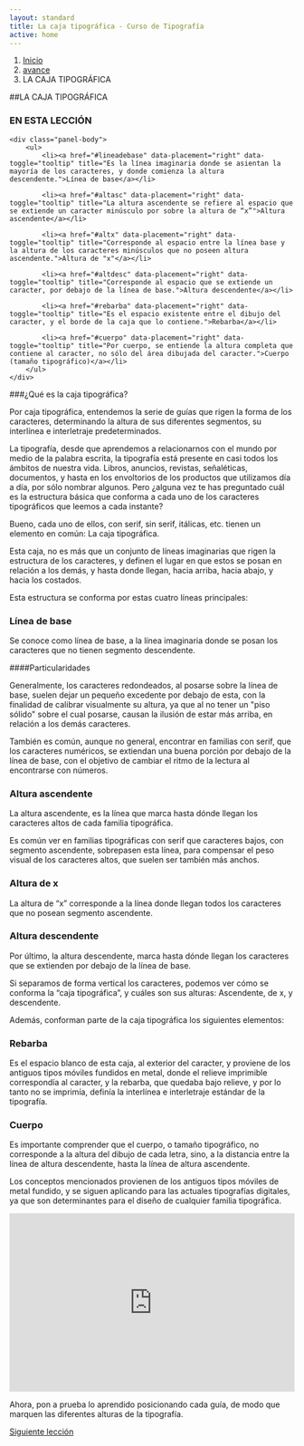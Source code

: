 ```yaml
---
layout: standard
title: La caja tipográfica - Curso de Tipografía
active: home
---
```

		

<ol class="breadcrumb">
	<li><a href="{{ site.baseurl }}/">Inicio</a></li>
	<li><a href="{{ site.baseurl }}/pags/sesion">avance</a></li>
	<li class="active">LA CAJA TIPOGRÁFICA</li>
</ol>

##LA CAJA TIPOGRÁFICA

<div class="panel panel-primary panel-index">
	<div class="panel-heading">
		<h3 class="panel-title">EN ESTA LECCIÓN</h3>
	</div>

	<div class="panel-body">
		<ul>
			<li><a href="#lineadebase" data-placement="right" data-toggle="tooltip" title="Es la línea imaginaria donde se asientan la mayoría de los caracteres, y donde comienza la altura descendente.">Línea de base</a></li>

			<li><a href="#altasc" data-placement="right" data-toggle="tooltip" title="La altura ascendente se refiere al espacio que se extiende un caracter minúsculo por sobre la altura de “x”">Altura ascendente</a></li>

			<li><a href="#altx" data-placement="right" data-toggle="tooltip" title="Corresponde al espacio entre la línea base y la altura de los caracteres minúsculos que no poseen altura ascendente.">Altura de "x"</a></li>

			<li><a href="#altdesc" data-placement="right" data-toggle="tooltip" title="Corresponde al espacio que se extiende un caracter, por debajo de la línea de base.">Altura descendente</a></li>

			<li><a href="#rebarba" data-placement="right" data-toggle="tooltip" title="Es el espacio existente entre el dibujo del caracter, y el borde de la caja que lo contiene.">Rebarba</a></li>

			<li><a href="#cuerpo" data-placement="right" data-toggle="tooltip" title="Por cuerpo, se entiende la altura completa que contiene al caracter, no sólo del área dibujada del caracter.">Cuerpo (tamaño tipográfico)</a></li>
		</ul>
	</div>
</div>

###¿Qué es la caja tipográfica?

<p>Por caja tipográfica, entendemos la serie de guías que rigen la forma de los caracteres, determinando la altura de sus diferentes segmentos, su interlínea e interletraje predeterminados.</p>

<p>La tipografía, desde que aprendemos a relacionarnos con el mundo por medio de la palabra escrita, la tipografía está presente en casi todos los ámbitos de nuestra vida. Libros, anuncios, revistas, señaléticas, documentos, y hasta en los envoltorios de los productos que utilizamos día a día, por sólo nombrar algunos. Pero ¿alguna vez te has preguntado cuál es la estructura básica que conforma a cada uno de los caracteres tipográficos que leemos a cada instante?</p>

<p>Bueno, cada uno de ellos, con serif, sin serif, itálicas, etc. tienen un elemento en común: La caja tipográfica.</p>

<p>Esta caja, no es más que un conjunto de líneas imaginarias que rigen la estructura de los caracteres, y definen el lugar en que estos se posan en relación a los demás, y hasta donde llegan, hacia arriba, hacia abajo, y hacia los costados.</p>

<p>Esta estructura se conforma por estas cuatro líneas principales:</p>

<h3 id="lineadebase">Línea de base</h3>

<p>Se conoce como línea de base, a la línea imaginaria donde se posan los caracteres que no tienen segmento descendente.</p>

####Particularidades

<p>Generalmente, los caracteres redondeados, al posarse sobre la línea de base, suelen dejar un pequeño excedente por debajo de esta, con la finalidad de calibrar visualmente su altura, ya que al no tener un "piso sólido" sobre el cual posarse, causan la ilusión de estar más arriba, en relación a los demás caracteres.</p>

<p>También es común, aunque no general, encontrar en familias con serif, que los caracteres numéricos, se extiendan una buena porción por debajo de la línea de base, con el objetivo de cambiar el ritmo de la lectura al encontrarse con números.</p>

<h3 id="altasc">Altura ascendente</h3>

<p>La altura ascendente, es la línea que marca hasta dónde llegan los caracteres altos de cada familia tipográfica.</p>

<p>Es común ver en familias tipográficas con serif que caracteres bajos, con segmento ascendente, sobrepasen esta línea, para compensar el peso visual de los caracteres altos, que suelen ser también más anchos.</p>

<h3 id="altx">Altura de x</h3>

<p>La altura de “x” corresponde a la línea donde llegan todos los caracteres que no posean segmento ascendente.</p>

<h3 id="altdesc">Altura descendente</h3>

<p>Por último, la altura descendente, marca hasta dónde llegan los caracteres que se extienden por debajo de la línea de base.</p>

<p>Si separamos de forma vertical los caracteres, podemos ver cómo se conforma la “caja tipográfica”, y cuáles son sus alturas: Ascendente, de x, y descendente.</p>

<p>Además, conforman parte de la caja tipográfica los siguientes elementos:</p>

<h3 id="rebarba">Rebarba</h3>

<p>Es el espacio blanco de esta caja, al exterior del caracter, y proviene de los antiguos tipos móviles fundidos en metal, donde el relieve imprimible correspondía al caracter, y la rebarba, que quedaba bajo relieve, y por lo tanto no se imprimía, definía la interlínea e interletraje estándar de la tipografía.</p>

<h3 id="cuerpo">Cuerpo</h3>

<p>Es importante comprender que el cuerpo, o tamaño tipográfico, no corresponde a la altura del dibujo de cada letra, sino, a la distancia entre la línea de altura descendente, hasta la línea de altura ascendente.</p>

<p>Los conceptos mencionados provienen de los antiguos tipos móviles de metal fundido, y se siguen aplicando para las actuales tipografías digitales, ya que son determinantes para el diseño de cualquier familia tipográfica.</p>

<iframe class="video" width="100%" height="315" src="https://www.youtube.com/embed/gRjS1d3kSis" frameborder="0" allowfullscreen></iframe>

<p>Ahora, pon a prueba lo aprendido posicionando cada guía, de modo que marquen las diferentes alturas de la tipografía.</p>
			
<div style="display:block;" id="inter001">
	<script language="javascript" type="text/javascript" src="{{ site.baseurl }}/interacciones/001/sketch.js"></script>
</div>

<div id="siguiente" style="display:none;">
	<a href="{{ site.baseurl }}/pags/01-modulo-elementos-de-la-tipografia/02-partes-del-caracter/" class="btn btn-primary pull-right">Siguiente lección</a>
</div>
<div id="siguiente-desactivado" style="display:block ;">
	<a href="{{ site.baseurl }}/pags/01-modulo-elementos-de-la-tipografia/02-partes-del-caracter/" class="btn btn-primary disabled pull-right">Siguiente lección</a>
</div>